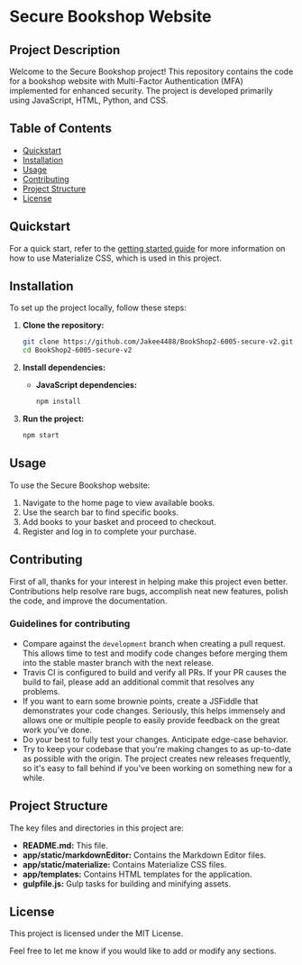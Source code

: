 # Secure Bookshop Website

## Project Description
Welcome to the Secure Bookshop project! This repository contains the code for a bookshop website with Multi-Factor Authentication (MFA) implemented for enhanced security. The project is developed primarily using JavaScript, HTML, Python, and CSS.

## Table of Contents
- [Quickstart](#quickstart)
- [Installation](#installation)
- [Usage](#usage)
- [Contributing](#contributing)
- [Project Structure](#project-structure)
- [License](#license)

## Quickstart
For a quick start, refer to the [getting started guide](http://materializecss.com/getting-started.html) for more information on how to use Materialize CSS, which is used in this project.

## Installation
To set up the project locally, follow these steps:

1. **Clone the repository:**
   ```bash
   git clone https://github.com/Jakee4488/BookShop2-6005-secure-v2.git
   cd BookShop2-6005-secure-v2
   ```

2. **Install dependencies:**
   - **JavaScript dependencies:**
     ```bash
     npm install
     ```

3. **Run the project:**
   ```bash
   npm start
   ```

## Usage
To use the Secure Bookshop website:

1. Navigate to the home page to view available books.
2. Use the search bar to find specific books.
3. Add books to your basket and proceed to checkout.
4. Register and log in to complete your purchase.

## Contributing
First of all, thanks for your interest in helping make this project even better. Contributions help resolve rare bugs, accomplish neat new features, polish the code, and improve the documentation.

### Guidelines for contributing
- Compare against the `development` branch when creating a pull request. This allows time to test and modify code changes before merging them into the stable master branch with the next release.
- Travis CI is configured to build and verify all PRs. If your PR causes the build to fail, please add an additional commit that resolves any problems.
- If you want to earn some brownie points, create a JSFiddle that demonstrates your code changes. Seriously, this helps immensely and allows one or multiple people to easily provide feedback on the great work you've done.
- Do your best to fully test your changes. Anticipate edge-case behavior.
- Try to keep your codebase that you're making changes to as up-to-date as possible with the origin. The project creates new releases frequently, so it's easy to fall behind if you've been working on something new for a while.

## Project Structure
The key files and directories in this project are:

- **README.md:** This file.
- **app/static/markdownEditor:** Contains the Markdown Editor files.
- **app/static/materialize:** Contains Materialize CSS files.
- **app/templates:** Contains HTML templates for the application.
- **gulpfile.js:** Gulp tasks for building and minifying assets.

## License
This project is licensed under the MIT License.

Feel free to let me know if you would like to add or modify any sections.
